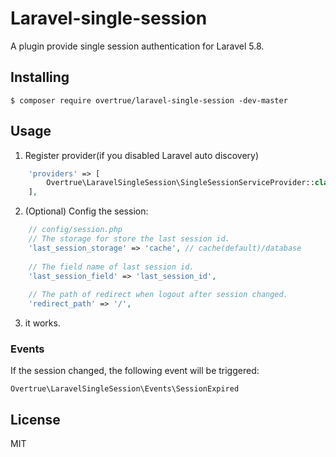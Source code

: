 # Laravel-single-session

A plugin provide single session authentication for Laravel 5.8.

## Installing

```shell
$ composer require overtrue/laravel-single-session -dev-master
```

## Usage

1. Register provider(if you disabled Laravel auto discovery)

```php
    'providers' => [
        Overtrue\LaravelSingleSession\SingleSessionServiceProvider::class
    ],
```

2. (Optional) Config the session:

```php
    // config/session.php
    // The storage for store the last session id.
    'last_session_storage' => 'cache', // cache(default)/database
    
    // The field name of last session id.
    'last_session_field' => 'last_session_id', 
    
    // The path of redirect when logout after session changed.
    'redirect_path' => '/',
```

3. it works.


### Events

If the session changed, the following event will be triggered: 

```phl
Overtrue\LaravelSingleSession\Events\SessionExpired
```

## License

MIT
